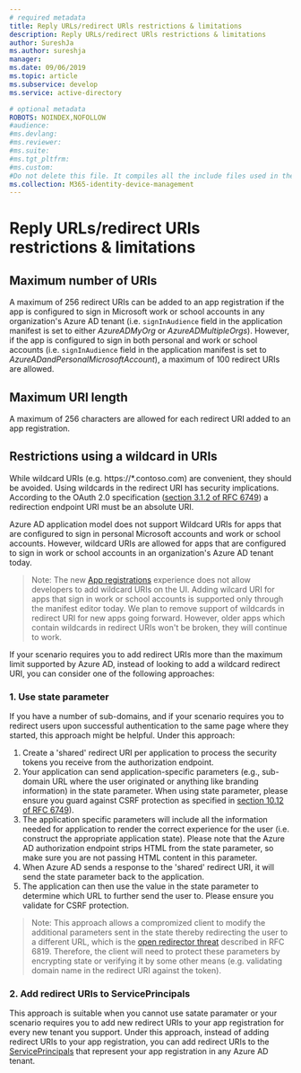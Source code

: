 ```yaml
---
# required metadata
title: Reply URLs/redirect URls restrictions & limitations
description: Reply URLs/redirect URls restrictions & limitations
author: SureshJa
ms.author: sureshja
manager: 
ms.date: 09/06/2019
ms.topic: article
ms.subservice: develop
ms.service: active-directory

# optional metadata
ROBOTS: NOINDEX,NOFOLLOW
#audience:
#ms.devlang:
#ms.reviewer:
#ms.suite: 
#ms.tgt_pltfrm:
#ms.custom: 
#Do not delete this file. It compiles all the include files used in the Application Registration Portal but not rendered on docs.
ms.collection: M365-identity-device-management
---
```

# Reply URLs/redirect URls restrictions & limitations

## Maximum number of URIs
A maximum of 256 redirect URIs can be added to an app registration if the app is configured to sign in Microsoft work or school accounts in any organization's Azure AD tenant (i.e. `signInAudience` field in the application manifest is set to either *AzureADMyOrg* or *AzureADMultipleOrgs*). However, if the app is configured to sign in both personal and work or school accounts (i.e. `signInAudience` field in the application manifest is set to *AzureADandPersonalMicrosoftAccount*), a maximum of 100 redirect URIs are allowed.

## Maximum URI length
A maximum of 256 characters are allowed for each redirect URI added to an app registration.

## Restrictions using a wildcard in URIs
While wildcard URIs (e.g. https://*.contoso.com) are convenient, they should be avoided. Using wildcards in the redirect URI has security implications. According to the OAuth 2.0 specification ([section 3.1.2 of RFC 6749](https://tools.ietf.org/html/rfc6749#section-3.1.2)) a redirection endpoint URI must be an absolute URI. 

Azure AD application model does not support Wildcard URIs for apps that are configured to sign in personal Microsoft accounts and work or school accounts. However, wildcard URIs are allowed for apps that are configured to sign in work or school accounts in an organization's Azure AD tenant today. 
 
> Note: The new [App registrations](https://go.microsoft.com/fwlink/?linkid=2083908) experience does not allow developers to add wildcard URIs on the UI. Adding wilcard URI for apps that sign in work or school accounts is supported only through the manifest editor today.
> We plan to remove support of wildcards in redirect URI for new apps going forward. However, older apps which contain wildcards in redirect URIs won't be broken, they will continue to work.

If your scenario requires you to add redirect URIs more than the maximum limit supported by Azure AD, instead of looking to add a wildcard redirect URI, you can consider one of the following approaches:

### 1. Use state parameter
If you have a number of sub-domains, and if your scenario requires you to redirect users upon successful authentication to the same page where they started, this approach might be helpful. Under this approach:

1) Create a 'shared' redirect URI per application to process the security tokens you receive from the authorization endpoint.
2) Your application can send application-specific parameters (e.g., sub-domain URL where the user originated or anything like branding information) in the state parameter. When using state parameter, please ensure you guard against CSRF protection as specified in [section 10.12 of RFC 6749](https://tools.ietf.org/html/rfc6749#section-10.12)). 
3) The application specific parameters will include all the information needed for application to render the correct experience for the user (i.e. construct the appropriate application state). Please note that the Azure AD authorization endpoint strips HTML from the state parameter, so make sure you are not passing HTML content in this parameter.
4) When Azure AD sends a response to the 'shared' redirect URI, it will send the state parameter back to the application.
5) The application can then use the value in the state parameter to determine which URL to further send the user to. Please ensure you validate for CSRF protection.

> Note: This approach allows a compromized client to modify the additional parameters sent in the state thereby redirecting the user to a different URL, which is the [open redirector threat](https://tools.ietf.org/html/rfc6819#section-4.2.4) described in RFC 6819. Therefore, the client will need to protect these parameters by encrypting state or verifying it by some other means (e.g. validating domain name in the redirect URI against the token).

### 2. Add redirect URIs to ServicePrincipals
This approach is suitable when you cannot use satate paramater or your scenario requires you to add new redirect URIs to your app registration for every new tenant you support. Under this approach, instead of adding redirect URIs to your app registration, you can add redirect URIs to the [ServicePrincipals](https://docs.microsoft.com/en-us/azure/active-directory/develop/app-objects-and-service-principals#application-and-service-principal-relationship) that represent your app registration in any Azure AD tenant. 
